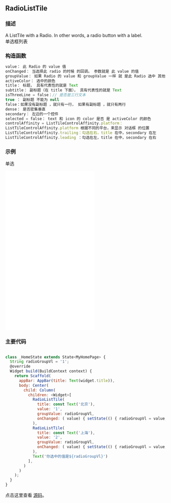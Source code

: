 ## RadioListTile

### 描述
A ListTile with a Radio. In other words, a radio button with a label.  
单选框列表

### 构造函数
```javascript
value： 此 Radio 的 value 值
onChanged： 当选择此 radio 的时候 的回调。 参数就是 此 value 的值
groupValue： 如果 Radio 的 value 和 groupValue 一样 就 是此 Radio 选中 其他 设置为 不选中
activeColor： 选中的颜色
title： 标题， 具有代表性的就是 Text
subtitle： 副标题（在 title 下面）， 具有代表性的就是 Text
isThreeLine = false：// 是否是三行文本
true ： 副标题 不能为 null
false：如果没有副标题 ，就只有一行， 如果有副标题 ，就只有两行
dense： 是否密集垂直
secondary： 左边的一个控件
selected = false： text 和 icon 的 color 是否 是 activeColor 的颜色
controlAffinity = ListTileControlAffinity.platform：
ListTileControlAffinity.platform 根据不同的平台，来显示 对话框 的位置
ListTileControlAffinity.trailing：勾选在右，title 在中，secondary 在左
ListTileControlAffinity.leading ：勾选在左，title 在中，secondary 在右
```


### 示例  
单选
<iframe src="./web/index.html" width="280px" height="500px" frameborder="0" scrolling="no"></iframe>

### 主要代码
```javascript

class _HomeState extends State<MyHomePage> {
  String radioGroupVl = '1';
  @override
  Widget build(BuildContext context) {
    return Scaffold(
      appBar: AppBar(title: Text(widget.title)),
      body: Center(
        child: Column(
          children: <Widget>[
            RadioListTile(
              title: const Text('北京'),
              value: '1',
              groupValue: radioGroupVl,
              onChanged: ( value) { setState(() { radioGroupVl = value; }); },
            ),
            RadioListTile(
              title: const Text('上海'),
              value: '2',
              groupValue: radioGroupVl,
              onChanged: ( value) { setState(() { radioGroupVl = value; }); },
            ),
            Text('你选中的值是${radioGroupVl}')
          ],
        )
      )
    );
  }
}
```

点击这里查看 [源码](./web/main.dart)。

